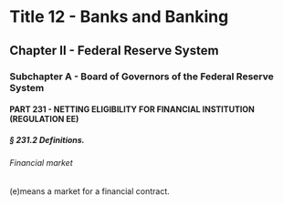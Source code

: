 
# Title 12 - Banks and Banking
## Chapter II - Federal Reserve System
### Subchapter A - Board of Governors of the Federal Reserve System
#### PART 231 - NETTING ELIGIBILITY FOR FINANCIAL INSTITUTION (REGULATION EE)
##### § 231.2 Definitions.
###### Financial market

(e)means a market for a financial contract.
